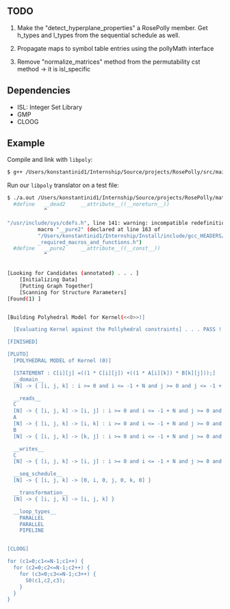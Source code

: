 ## TODO

1. Make the "detect_hyperplane_properties" a RosePolly member. Get h_types and l_types from the 
   sequential schedule as well.

2. Propagate maps to symbol table entries using the pollyMath interface

3. Remove "normalize_matrices" method from the permutability cst method -> it is isl_specific

## Dependencies

- ISL: Integer Set Library
- GMP
- CLOOG

## Example

Compile and link with `libpoly`:

``` bash
$ g++ /Users/konstantinid1/Internship/Source/projects/RosePolly/src/main.cpp -I/Users/konstantinid1/Internship/Install/rosepoly-0.1.0/include -L/Users/konstantinid1/Internship/Install/rosepoly-0.1.0/lib -lrosepoly -I/Users/konstantinid1/Internship/Install/include -L/Users/konstantinid1/Internship/Install/lib -lrose -I/Users/konstantinid1/Internship/Tools/CLOOG/include -L/Users/konstantinid1/Internship/Tools/CLOOG/lib -lcloog-isl -DCLOOG_INT_GMP -I/Users/konstantinid1/Internship/Tools/ISL/include -L/Users/konstantinid1/Internship/Tools/ISL/lib -lisl -DISL -I/Users/konstantinid1/Development/opt/include  
```

Run our `libpoly` translator on a test file:

``` bash
$ ./a.out /Users/konstantinid1/Internship/Source/projects/RosePolly/matmul.c"/usr/include/sys/cdefs.h", line 140: warning: incompatible redefinition of          macro "__dead2" (declared at line 162 of          "/Users/konstantinid1/Internship/Install/include/gcc_HEADERS/rose_edg          _required_macros_and_functions.h")
  #define	__dead2		__attribute__((__noreturn__))
         	^

"/usr/include/sys/cdefs.h", line 141: warning: incompatible redefinition of
          macro "__pure2" (declared at line 163 of
          "/Users/konstantinid1/Internship/Install/include/gcc_HEADERS/rose_edg
          _required_macros_and_functions.h")
  #define	__pure2		__attribute__((__const__))
         	^


[Looking for Candidates (annotated) . . . ]
    [Initializing Data]
    [Putting Graph Together]
    [Scanning for Structure Parameters]
[Found(1) ]


[Building Polyhedral Model for Kernel(<<0>>)]

  [Evaluating Kernel against the Pollyhedral constraints] . . . PASS !

[FINISHED]

[PLUTO]
  [POLYHEDRAL MODEL of Kernel (0)]

  [STATEMENT : C[i][j] =((1 * C[i][j]) +((1 * A[i][k]) * B[k][j]));]
  __domain__
  [N] -> { [i, j, k] : i >= 0 and i <= -1 + N and j >= 0 and j <= -1 + N and k >= 0 and k <= -1 + N }

  __reads__
  C
  [N] -> { [i, j, k] -> [i, j] : i >= 0 and i <= -1 + N and j >= 0 and j <= -1 + N and k >= 0 and k <= -1 + N }
  A
  [N] -> { [i, j, k] -> [i, k] : i >= 0 and i <= -1 + N and j >= 0 and j <= -1 + N and k >= 0 and k <= -1 + N }
  B
  [N] -> { [i, j, k] -> [k, j] : i >= 0 and i <= -1 + N and j >= 0 and j <= -1 + N and k >= 0 and k <= -1 + N }

  __writes__
  C
  [N] -> { [i, j, k] -> [i, j] : i >= 0 and i <= -1 + N and j >= 0 and j <= -1 + N and k >= 0 and k <= -1 + N }

  __seq_schedule__
  [N] -> { [i, j, k] -> [0, i, 0, j, 0, k, 0] }

  __transformation__
  [N] -> { [i, j, k] -> [i, j, k] }

  __loop_types__
    PARALLEL
    PARALLEL
    PIPELINE


[CLOOG]

for (c1=0;c1<=N-1;c1++) {
  for (c2=0;c2<=N-1;c2++) {
    for (c3=0;c3<=N-1;c3++) {
      S0(c1,c2,c3);
    }
  }
}
```
